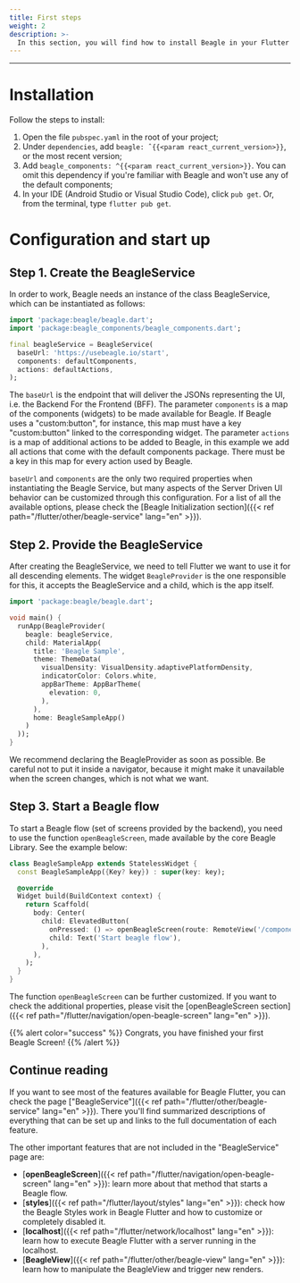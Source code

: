 ```yaml
---
title: First steps
weight: 2
description: >-
  In this section, you will find how to install Beagle in your Flutter application and the initial step-by-step for using the Beagle library in a Flutter project.
---
```


---

# Installation
Follow the steps to install:

1. Open the file `pubspec.yaml` in the root of your project;
2. Under `dependencies`, add `beagle: ˆ{{<param react_current_version>}}`, or the most recent version;
3. Add `beagle_components: ^{{<param react_current_version>}}`. You can omit this dependency if you're familiar with Beagle and won't use any
of the default components;
4. In your IDE (Android Studio or Visual Studio Code), click `pub get`. Or, from the terminal, type `flutter pub get`.

# Configuration and start up

## Step 1. Create the BeagleService
In order to work, Beagle needs an instance of the class BeagleService, which can be instantiated as follows:

```dart
import 'package:beagle/beagle.dart';
import 'package:beagle_components/beagle_components.dart';

final beagleService = BeagleService(
  baseUrl: 'https://usebeagle.io/start',
  components: defaultComponents,
  actions: defaultActions,
);
```

The `baseUrl` is the endpoint that will deliver the JSONs representing the UI, i.e. the Backend For the Frontend (BFF). The parameter `components` is a map of the components (widgets) to be made available for Beagle. If Beagle uses a "custom:button", for instance, this map must have a key "custom:button" linked to the corresponding widget. The parameter `actions` is a map of additional actions to be added to Beagle, in this example we add all actions that come with the default components package. There must be a key in this map for every action used by Beagle.

`baseUrl` and `components` are the only two required properties when instantiating the Beagle Service, but many aspects of the Server Driven UI behavior can be customized through this configuration. For a list of all the available options, please check the 
[Beagle Initialization section]({{< ref path="/flutter/other/beagle-service" lang="en" >}}).

## Step 2. Provide the BeagleService
After creating the BeagleService, we need to tell Flutter we want to use it for all descending elements. The widget `BeagleProvider` is the one responsible for this, it accepts the BeagleService and a child, which is the app itself.

```dart
import 'package:beagle/beagle.dart';

void main() {
  runApp(BeagleProvider(
    beagle: beagleService,
    child: MaterialApp(
      title: 'Beagle Sample',
      theme: ThemeData(
        visualDensity: VisualDensity.adaptivePlatformDensity,
        indicatorColor: Colors.white,
        appBarTheme: AppBarTheme(
          elevation: 0,
        ),
      ),
      home: BeagleSampleApp()
    )
  ));
}
```

We recommend declaring the BeagleProvider as soon as possible. Be careful not to put it inside a navigator, because it might make it unavailable when the screen changes, which is not what we want.

## Step 3. Start a Beagle flow
To start a Beagle flow (set of screens provided by the backend), you need to use the function `openBeagleScreen`, made available by the core Beagle Library. See the example below:

```dart
class BeagleSampleApp extends StatelessWidget {
  const BeagleSampleApp({Key? key}) : super(key: key);

  @override
  Widget build(BuildContext context) {
    return Scaffold(
      body: Center(
        child: ElevatedButton(
          onPressed: () => openBeagleScreen(route: RemoteView('/components'), context: context),
          child: Text('Start beagle flow'),
        ),
      ),
    );
  }
}
```

The function `openBeagleScreen` can be further customized. If you want to check the additional properties, please visit the [openBeagleScreen section]({{< ref path="/flutter/navigation/open-beagle-screen" lang="en" >}}).

{{% alert color="success" %}}
Congrats, you have finished your first Beagle Screen!
{{% /alert %}}

## Continue reading
If you want to see most of the features available for Beagle Flutter, you can check the page ["BeagleService"]({{< ref path="/flutter/other/beagle-service" lang="en" >}}). There you'll find summarized descriptions of everything that can be set up and links to the full documentation of each feature.

The other important features that are not included in the "BeagleService" page are:

- [**openBeagleScreen**]({{< ref path="/flutter/navigation/open-beagle-screen" lang="en" >}}): learn more about that method that starts a Beagle flow.
- [**styles**]({{< ref path="/flutter/layout/styles" lang="en" >}}): check how the Beagle Styles work in Beagle Flutter and how to customize or completely disabled it.
- [**localhost**]({{< ref path="/flutter/network/localhost" lang="en" >}}): learn how to execute Beagle Flutter with a server running in the localhost.
- [**BeagleView**]({{< ref path="/flutter/other/beagle-view" lang="en" >}}): learn how to manipulate the BeagleView and trigger new renders.
